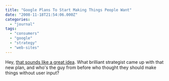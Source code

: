 ```yaml
---
title: "Google Plans To Start Making Things People Want"
date: "2008-11-18T21:54:06.000Z"
categories: 
  - "journal"
tags: 
  - "consumers"
  - "google"
  - "strategy"
  - "web-sites"
---
```


Hey, [that sounds like a great idea](http://www.australianit.news.com.au/story/0,25197,24662121-15306,00.html). What brilliant strategist came up with that new plan, and who's the guy from before who thought they should make things without user input?
